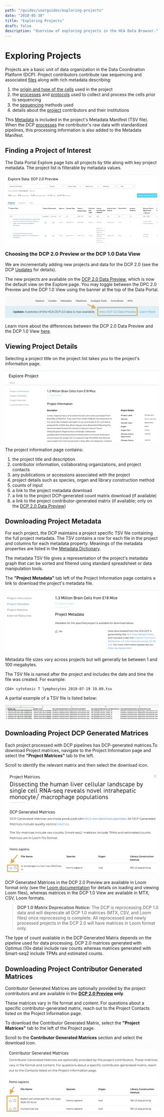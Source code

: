```yaml
---
path: "/guides/userguides/exploring-projects"
date: "2018-05-30"
title: "Exploring Projects"
draft: false
description: "Overview of exploring projects in the HCA Data Browser."
---
```


# Exploring Projects

Projects are a basic unit of data organization in the Data Coordination Platform (DCP). Project contributors contribute raw sequencing and associated [files](/metadata/dictionary/file/sequence_file) along with rich metadata describing:

1. the [origin and type of the cells](/metadata/dictionary/biomaterial/cell_line) used in the project
1. the [processes](/metadata/dictionary/process/analysis_process) and [protocols](/metadata/dictionary/protocol/aggregate_generation_protocol) used to collect and process the cells prior to sequencing
1. the [sequencing](/metadata/dictionary/protocol/sequencing_protocol) methods used
1. details about the [project](/metadata/dictionary/project/project) contributors and their institutions
 
This [Metadata](/metadata/dictionary/process/analysis_process) is included in the project's Metadata Manifest (TSV file). When the DCP [processes](/pipelines) the contributor's raw data with standardized pipelines, this processing information is also added to the Metadata Manifest.


## Finding a Project of Interest

The Data Portal Explore page lists all projects by title along with key project metadata. The project list is filterable by metadata values. 

![Browsing Projects in the Data Explorer](../_images/explore_dcp_2.png "Exploring Projects")


### Choosing the DCP 2.0 Preview or the DCP 1.0 Data View

We are incrementally adding new projects and data for the DCP 2.0 (see the DCP [Updates](/dcp-updates) for details). 

The new projects are available on the [DCP 2.0 Data Preview](/what-is-the-dcp-20-data-preview), which is now the default view on the Explore page. You may toggle between the DPC 2.0 Preview and the DCP 1.0 View using the banner at the top of the Data Portal.

![View Data Preview](../_images/data_preview_2.png "Data Preview")

Learn more about the differences between the DCP 2.0 Data Preview and the DCP 1.0 View [here](/what-is-the-dcp-20-data-preview).

## Viewing Project Details

Selecting a project title on the project list takes you to the project's information page. 

![Viewing Project Information](../_images/Project_information.png "Project /Information")

The project information page contains:

1. the project title and description
1. contributor information, collaborating organizations, and project contacts
1. any publications or accessions associated with the project
1. project details such as species, organ and library construction method
1. counts of input
1. a link to the project metadata download
1. a link to the project DCP-generated count matrix download (if available)
1. a link to the project contributor-generated matrix (if available; only on the [DCP 2.0 Data Preview](/what-is-the-dcp-20-data-preview))

## Downloading Project Metadata

For each project, the DCP maintains a project specific TSV file containing the full project metadata. The TSV contains a row for each file in the project and columns for each metadata property. Meanings of the metadata properties are listed in the [Metadata Dictionary](/metadata).

The metadata TSV file gives a representation of the project's metadata graph that can be sorted and filtered using standard spreadsheet or data manipulation tools.

The **"Project Metadata"** tab left of the Project Information page contains a link to download the project's metadata file.

![Project Metadata](../_images/project_metadata.png "Project Metadata")

Metadata file sizes vary across projects but will generally be between 1 and 100 megabytes.

The TSV file is named after the project and includes the date and time the file was created. For example:

``` 
CD4+ cytotoxic T lymphocytes 2019-07-19 19.09.tsv
```

A partial example of a TSV file is listed below:

![Partial Metadata tsv](../_images/metadata_tsv.png "TSV File")

## Downloading Project DCP Generated Matrices

Each project processed with DCP pipelines has DCP-generated matrices.To download Project matrices, navigate to the Project Information page and select the **"Project Matrices"** tab to the left. 

Scroll to identify the relevant matrix and then select the download icon. 

![Project Matrices](../_images/dcp_generated_matrices.png "Project Matrices")

DCP Generated Matrices in the DCP 2.0 Preview are available in Loom format only (see the [Loom documentation](http://loompy.org/) for details on loading and viewing Loom files), whereas matrices in the DCP 1.0 View are available in MTX, CSV, Loom formats. 

> **DCP 1.0 Matrix Deprecation Notice:** 
The DCP is reprocessing DCP 1.0 data and will deprecate all DCP 1.0 matrices (MTX, CSV, and Loom files) once reprocessing is complete. All reprocessed and newly processed projects in the DCP 2.0 will have matrices in Loom format only. 

The type of count available in the DCP Generated Matrix depends on the pipeline used for data processing. DCP 2.0 matrices generated with Optimus (10x data) include raw counts whereas matrices generated with Smart-seq2 include TPMs and estimated counts. 

## Downloading Project Contributor Generated Matrices

Contributor Generated Matrices are optionally provided by the project contributors and are available in the **[DCP 2.0 Preview](/what-is-the-dcp-20-data-preview) only**. 

These matrices vary in file format and content. For questions about a specific contributor-generated matrix, reach out to the Project Contacts listed on the Project Information page.

To download the Contributor Generated Matrix, select the **"Project Matrices"** tab to the left of the Project page. 

Scroll to the **Contributor Generated Matrices** section and select the download icon.

![Contributor Matrices](../_images/contributor_matrices.png "Contributor Matrices")
